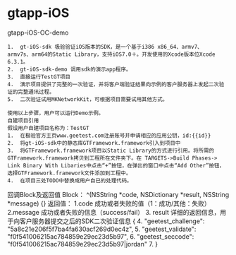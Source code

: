 # gtapp-iOS
gtapp-iOS-OC-demo


	1.	gt-iOS-sdk 极验验证iOS版本的SDK，是一个基于i386 x86_64、armv7、 armv7s、arm64的Static Library，支持iOS7.0＋。开发使用的Xcode版本位Xcode 6.3.1。
	2.	gt-iOS-sdk-demo 调用sdk的演示app程序。
	3.	直接运行TestGT项目 
	4.	演示项目提供了完整的一次验证，并将客户端验证结果向示例的客户服务器上发起二次验证的完整通讯过程。
	5.	二次验证试用MKNetworkKit，可根据项目需要试用其他方式。

	使用以上步骤，用户可以运行Demo示例。
	自建项目引用
	假设用户自建项目名称为：TestGT
	1.	在极验官方主页www.geetest.com注册账号并申请相应的应用公钥，id:{{id}}
	2.	将gt-iOS-sdk中的静态库GTFramework.framework引入到项目中
	3.	将GTFramework.framework项目以Static Library的方式进行引用。将所需的GTFramework.framework拷贝到工程所在文件夹下。在 TARGETS->Build Phases-> Link Binary With Libaries中点击“+”按钮，在弹出的窗口中点击“Add Other”按钮，选择GTFramework.framework文件添加到工程中。
	4.	在项目三处TODO中替换成用户自已的处理代码。
	
回调Block及返回值
Block：
^(NSString *code, NSDictionary *result, NSString *message) {} 
返回值：
	1.code 成功或者失败的值（1：成功/其他：失败）
	2.message 成功或者失败的信息（success/fail）
	3.	result 详细的返回信息，用于向客户服务器提交之后的SDK二次验证信息 {
	4.	 "geetest_challenge": "5a8c21e206f5f7ba4fa630acf269d0ec4z",
	5.	 "geetest_validate": "f0f541006215ac784859e29ec23d5b97",
	6.	 "geetest_seccode": "f0f541006215ac784859e29ec23d5b97|jordan"
	7.	 }
